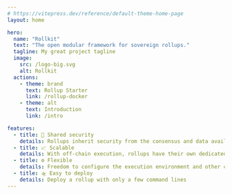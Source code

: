 ```yaml
---
# https://vitepress.dev/reference/default-theme-home-page
layout: home

hero:
  name: "Rollkit"
  text: "The open modular framework for sovereign rollups."
  tagline: My great project tagline
  image:
    src: /logo-big.svg
    alt: Rollkit
  actions:
    - theme: brand
      text: Rollup Starter
      link: /rollup-docker
    - theme: alt
      text: Introduction
      link: /intro

features:
  - title: 🔐 Shared security
    details: Rollups inherit security from the consensus and data availability layer
  - title: 📈 Scalable
    details: With off-chain execution, rollups have their own dedicated computational resources
  - title: ⚙️ Flexible
    details: Freedom to configure the execution environment and other components
  - title: 🛸 Easy to deploy
    details: Deploy a rollup with only a few command lines
---
```

